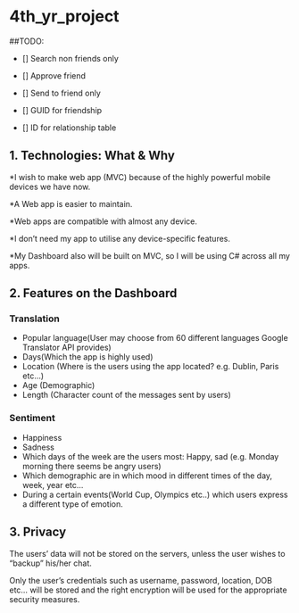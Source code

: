 # 4th_yr_project
##TODO:

- [] Search non friends only

- [] Approve friend

- [] Send to friend only

- [] GUID for friendship

- [] ID for relationship table

## 1. Technologies: What & Why

   *I wish to make web app (MVC) because of the highly powerful mobile devices we have now.

   *A Web app is easier to maintain.
   
   *Web apps are compatible with almost any device.
   
   *I don’t need my app to utilise any device-specific features.
   
   *My Dashboard also will be built on MVC, so I will be using C# across all my apps.
## 2. Features on the Dashboard
### Translation	
* Popular language(User may choose from 60 different languages Google Translator API provides)	 
* Days(Which the app is highly used)	
* Location (Where is the users using the app located? e.g. Dublin, Paris etc…)
* Age (Demographic)
* Length (Character count of the messages sent by users)

### Sentiment
* Happiness
* Sadness
* Which days of the week are the users most: Happy, sad (e.g. Monday morning there seems be angry users)
* Which demographic are in which mood in different times of the day, week, year etc…
* During a certain events(World Cup, Olympics etc..) which users express a different type of emotion.

## 3. Privacy
The users’ data will not be stored on the servers, unless the user wishes to “backup” his/her chat.

Only the user’s credentials such as username, password, location, DOB etc… will be stored and the right encryption will be used for the 		appropriate 	security measures.
